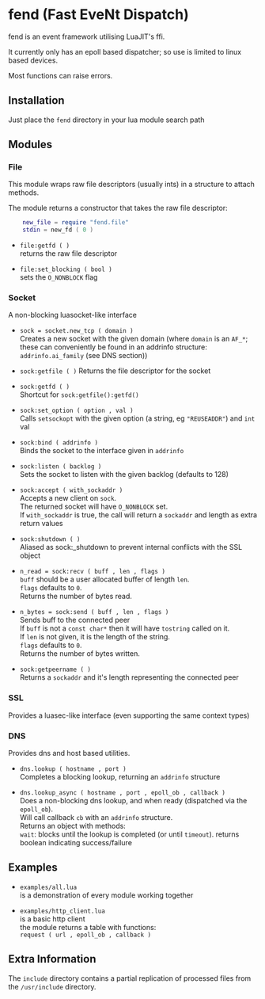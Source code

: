 fend (Fast EveNt Dispatch)
==========================

fend is an event framework utilising LuaJIT's ffi.

It currently only has an epoll based dispatcher; so use is limited to linux based devices.

Most functions can raise errors.

Installation
------------

Just place the `fend` directory in your lua module search path


Modules
-------

### File
This module wraps raw file descriptors (usually ints) in a structure to attach methods.

The module returns a constructor that takes the raw file descriptor:
``` lua
    new_file = require "fend.file"
    stdin = new_fd ( 0 )
```

 - `file:getfd ( )`  
 	returns the raw file descriptor

 - `file:set_blocking ( bool )`  
 	sets the `O_NONBLOCK` flag


### Socket
A non-blocking luasocket-like interface

 - `sock = socket.new_tcp ( domain )`  
 	Creates a new socket with the given domain (where `domain` is an `AF_*`; these can conveniently be found in an addrinfo structure: `addrinfo.ai_family` (see DNS section))

 - `sock:getfile ( )`
 	Returns the file descriptor for the socket

 - `sock:getfd ( )`  
 	Shortcut for `sock:getfile():getfd()`

 - `sock:set_option ( option , val )`  
 	Calls `setsockopt` with the given option (a string, eg `"REUSEADDR"`) and `int` val

 - `sock:bind ( addrinfo )`  
	Binds the socket to the interface given in `addrinfo`

 - `sock:listen ( backlog )`  
 	Sets the socket to listen with the given backlog (defaults to 128)

 - `sock:accept ( with_sockaddr )`  
 	Accepts a new client on `sock`.  
 	The returned socket will have `O_NONBLOCK` set.  
 	If `with_sockaddr` is true, the call will return a `sockaddr` and length as extra return values

 - `sock:shutdown ( )`  
 	Aliased as sock:_shutdown to prevent internal conflicts with the SSL object

 - `n_read = sock:recv ( buff , len , flags )`  
	`buff` should be a user allocated buffer of length `len`.  
	`flags` defaults to `0`.  
	Returns the number of bytes read.

 - `n_bytes = sock:send ( buff , len , flags )`  
 	Sends buff to the connected peer  
	If `buff` is not a `const char*` then it will have `tostring` called on it.  
	If `len` is not given, it is the length of the string.  
	`flags` defaults to `0`.  
	Returns the number of bytes written.

 - `sock:getpeername ( )`  
 	Returns a `sockaddr` and it's length representing the connected peer

### SSL
Provides a luasec-like interface (even supporting the same context types)

### DNS
Provides dns and host based utilities.

 - `dns.lookup ( hostname , port )`  
 	Completes a blocking lookup, returning an `addrinfo` structure

 - `dns.lookup_async ( hostname , port , epoll_ob , callback )`  
 	Does a non-blocking dns lookup, and when ready (dispatched via the `epoll_ob`).  
 	Will call callback `cb` with an `addrinfo` structure.  
 	Returns an object with methods:  
		`wait`: blocks until the lookup is completed (or until `timeout`). returns boolean indicating success/failure


Examples
--------

 - `examples/all.lua`  
 	is a demonstration of every module working together

 - `examples/http_client.lua`  
 	is a basic http client  
 	the module returns a table with functions:  
 		`request ( url , epoll_ob , callback )`


Extra Information
-----------------

The `include` directory contains a partial replication of processed files from the `/usr/include` directory.
